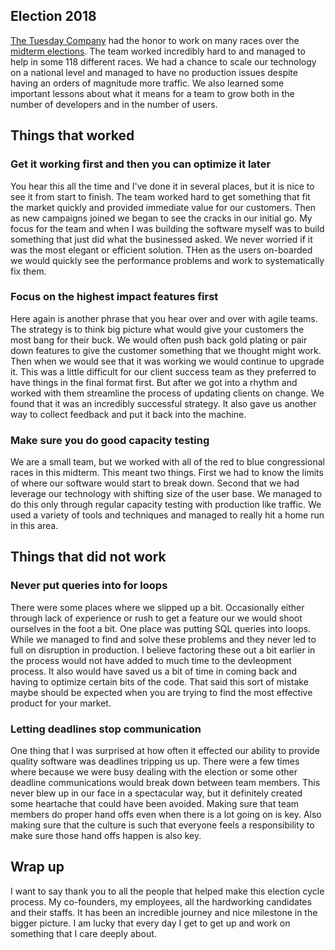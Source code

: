 ## Election 2018
[The Tuesday Company](https://www.tuesdaycompany.com/) had the honor to work on many races over the [midterm elections](https://www.tuesdaycompany.com/midterms/).
The team worked incredibly hard to and managed to help in some 118 different races.
We had a chance to scale our technology on a national level and managed to have no production issues despite having an orders of magnitude more traffic.
We also learned some important lessons about what it means for a team to grow both in the number of developers and in the number of users.

## Things that worked
###  Get it working first and then you can optimize it later

You hear this all the time and I've done it in several places, but it is nice to see it from start to finish.
The team worked hard to get something that fit the market quickly and provided immediate value for our customers.
Then as new campaigns joined we began to see the cracks in our initial go.
My focus for the team and when I was building the software myself was to build something that just did what the businessed asked.
We never worried if it was the most elegant or efficient solution.
THen as the users on-boarded we would quickly see the performance problems and work to systematically fix them. 

###  Focus on the highest impact features first

Here again is another phrase that you hear over and over with agile teams.
The strategy is to think big picture what would give your customers the most bang for their buck.
We would often push back gold plating or pair down features to give the customer something that we thought might work.
Then when we would see that it was working we would continue to upgrade it.
This was a little difficult for our client success team as they preferred to have things in the final format first.
But after we got into a rhythm and worked with them streamline the process of updating clients on change.
We found that it was an incredibly successful strategy.
It also gave us another way to collect feedback and put it back into the machine.

###  Make sure you do good capacity testing

We are a small team, but we worked with all of the red to blue congressional races in this midterm.
This meant two things.
First we had to know the limits of where our software would start to break down.
Second that we had leverage our technology with shifting size of the user base.
We managed to do this only through regular capacity testing with production like traffic.
We used a variety of tools and techniques and managed to really hit a home run in this area.

## Things that did not work
###  Never put queries into for loops

There were some places where we slipped up a bit.
Occasionally either through lack of experience or rush to get a feature our we would shoot ourselves in the foot a bit.
One place was putting SQL queries into loops.
While we managed to find and solve these problems and they never led to full on disruption in production.
I believe factoring these out a bit earlier in the process would not have added to much time to the devleopment process.
It also would have saved us a bit of time in coming back and having to optimize certain bits of the code.
That said this sort of mistake maybe should be expected when you are trying to find the most effective product for your market.

###  Letting deadlines stop communication

One thing that I was surprised at how often it effected our ability to provide quality software was deadlines tripping us up.
There were a few times where because we were busy dealing with the election or some other deadline communications would break down between team members.
This never blew up in our face in a spectacular way, but it definitely created some heartache that could have been avoided.
Making sure that team members do proper hand offs even when there is a lot going on is key.
Also making sure that the culture is such that everyone feels a responsibility to make sure those hand offs happen is also key.


## Wrap up

I want to say thank you to all the people that helped make this election cycle process.
My co-founders, my employees, all the hardworking candidates and their staffs.
It has been an incredible journey and nice milestone in the bigger picture.
I am lucky that every day I get to get up and work on something that I care deeply about.
